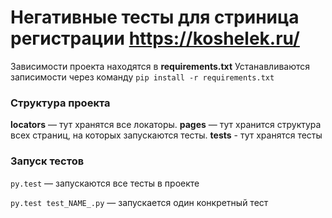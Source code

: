 # Негативные тесты для стриница регистрации https://koshelek.ru/

Зависимости проекта находятся в **requirements.txt**
Устанавливаются записимости через команду `pip install -r requirements.txt`

### Структура проекта
**locators** — тут хранятся все локаторы. 
**pages** — тут хранится структура всех страниц, на которых запускаются тесты.
**tests** - тут хранятся тесты


### Запуск тестов

`py.test` — запускаются все тесты в проекте

`py.test test_NAME_.py` — запускается один конкретный тест